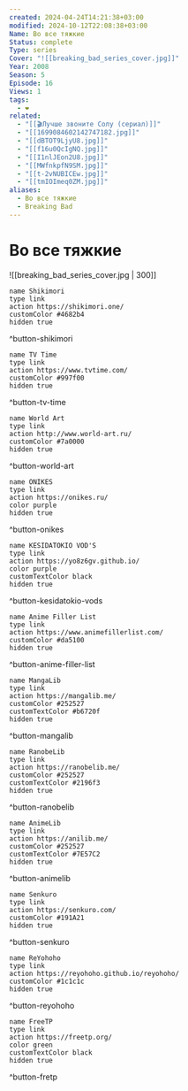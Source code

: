 ```yaml
---
created: 2024-04-24T14:21:38+03:00
modified: 2024-10-12T22:08:38+03:00
Name: Во все тяжкие
Status: complete
Type: series
Cover: "![[breaking_bad_series_cover.jpg]]"
Year: 2008
Season: 5
Episode: 16
Views: 1
tags:
  - ❤
related:
  - "[[🎬Лучше звоните Солу (сериал)]]"
  - "[[1699084602142747182.jpg]]"
  - "[[dBTOT9LjyU8.jpg]]"
  - "[[f16u0QcIgNQ.jpg]]"
  - "[[I1nlJEon2U8.jpg]]"
  - "[[MWfnkpfN9SM.jpg]]"
  - "[[t-2vNUBICEw.jpg]]"
  - "[[tmIOImeq0ZM.jpg]]"
aliases:
  - Во все тяжкие
  - Breaking Bad
---
```


# Во все тяжкие

![[breaking_bad_series_cover.jpg | 300]]


```button
name Shikimori
type link
action https://shikimori.one/
customColor #4682b4
hidden true
```
^button-shikimori

```button
name TV Time
type link
action https://www.tvtime.com/
customColor #997f00
hidden true
```
^button-tv-time

```button
name World Art
type link
action http://www.world-art.ru/
customColor #7a0000
hidden true
```
^button-world-art

```button
name ONIKES
type link
action https://onikes.ru/
color purple
hidden true
```
^button-onikes

```button
name KESIDATOKIO VOD'S
type link
action https://yo8z6gv.github.io/
color purple
customTextColor black
hidden true
```
^button-kesidatokio-vods

```button
name Anime Filler List
type link
action https://www.animefillerlist.com/
customColor #da5100
hidden true
```
^button-anime-filler-list

```button
name MangaLib
type link
action https://mangalib.me/
customColor #252527
customTextColor #b6720f
hidden true
```
^button-mangalib

```button
name RanobeLib
type link
action https://ranobelib.me/
customColor #252527
customTextColor #2196f3
hidden true
```
^button-ranobelib

```button
name AnimeLib
type link
action https://anilib.me/
customColor #252527
customTextColor #7E57C2
hidden true
```
^button-animelib

```button
name Senkuro
type link
action https://senkuro.com/
customColor #191A21
hidden true
```
^button-senkuro

```button
name ReYohoho
type link
action https://reyohoho.github.io/reyohoho/
customColor #1c1c1c
hidden true
```
^button-reyohoho

```button
name FreeTP
type link
action https://freetp.org/
color green
customTextColor black
hidden true
```
^button-fretp
